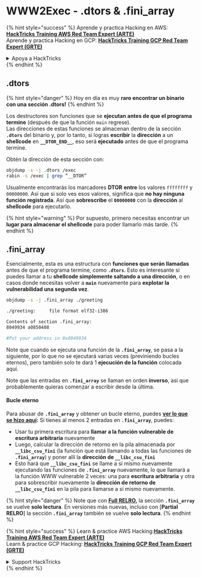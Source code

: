 # WWW2Exec - .dtors & .fini\_array

{% hint style="success" %}
Aprende y practica Hacking en AWS:<img src="/.gitbook/assets/arte.png" alt="" data-size="line">[**HackTricks Training AWS Red Team Expert (ARTE)**](https://training.hacktricks.xyz/courses/arte)<img src="/.gitbook/assets/arte.png" alt="" data-size="line">\
Aprende y practica Hacking en GCP: <img src="/.gitbook/assets/grte.png" alt="" data-size="line">[**HackTricks Training GCP Red Team Expert (GRTE)**<img src="/.gitbook/assets/grte.png" alt="" data-size="line">](https://training.hacktricks.xyz/courses/grte)

<details>

<summary>Apoya a HackTricks</summary>

* Revisa los [**planes de suscripción**](https://github.com/sponsors/carlospolop)!
* **Únete al** 💬 [**grupo de Discord**](https://discord.gg/hRep4RUj7f) o al [**grupo de telegram**](https://t.me/peass) o **síguenos** en **Twitter** 🐦 [**@hacktricks\_live**](https://twitter.com/hacktricks\_live)**.**
* **Comparte trucos de hacking enviando PRs a los** [**HackTricks**](https://github.com/carlospolop/hacktricks) y [**HackTricks Cloud**](https://github.com/carlospolop/hacktricks-cloud) repositorios de github.

</details>
{% endhint %}

## .dtors

{% hint style="danger" %}
Hoy en día es muy **raro encontrar un binario con una sección .dtors!**
{% endhint %}

Los destructores son funciones que se **ejecutan antes de que el programa termine** (después de que la función `main` regrese).\
Las direcciones de estas funciones se almacenan dentro de la sección **`.dtors`** del binario y, por lo tanto, si logras **escribir** la **dirección** a un **shellcode** en **`__DTOR_END__`**, eso será **ejecutado** antes de que el programa termine.

Obtén la dirección de esta sección con:
```bash
objdump -s -j .dtors /exec
rabin -s /exec | grep “__DTOR”
```
Usualmente encontrarás los marcadores **DTOR** **entre** los valores `ffffffff` y `00000000`. Así que si solo ves esos valores, significa que **no hay ninguna función registrada**. Así que **sobrescribe** el **`00000000`** con la **dirección** al **shellcode** para ejecutarlo.

{% hint style="warning" %}
Por supuesto, primero necesitas encontrar un **lugar para almacenar el shellcode** para poder llamarlo más tarde.
{% endhint %}

## **.fini\_array**

Esencialmente, esta es una estructura con **funciones que serán llamadas** antes de que el programa termine, como **`.dtors`**. Esto es interesante si puedes llamar a tu **shellcode simplemente saltando a una dirección**, o en casos donde necesitas volver a **`main`** nuevamente para **explotar la vulnerabilidad una segunda vez**.
```bash
objdump -s -j .fini_array ./greeting

./greeting:     file format elf32-i386

Contents of section .fini_array:
8049934 a0850408

#Put your address in 0x8049934
```
Note que cuando se ejecuta una función de la **`.fini_array`**, se pasa a la siguiente, por lo que no se ejecutará varias veces (previniendo bucles eternos), pero también solo te dará 1 **ejecución de la función** colocada aquí.

Note que las entradas en **`.fini_array`** se llaman en orden **inverso**, así que probablemente quieras comenzar a escribir desde la última.

#### Bucle eterno

Para abusar de **`.fini_array`** y obtener un bucle eterno, puedes [**ver lo que se hizo aquí**](https://guyinatuxedo.github.io/17-stack\_pivot/insomnihack18\_onewrite/index.html)**:** Si tienes al menos 2 entradas en **`.fini_array`**, puedes:

* Usar tu primera escritura para **llamar a la función vulnerable de escritura arbitraria** nuevamente
* Luego, calcular la dirección de retorno en la pila almacenada por **`__libc_csu_fini`** (la función que está llamando a todas las funciones de **`.fini_array`**) y poner allí la **dirección de `__libc_csu_fini`**
* Esto hará que **`__libc_csu_fini`** se llame a sí mismo nuevamente ejecutando las funciones de **`.fini_array`** nuevamente, lo que llamará a la función WWW vulnerable 2 veces: una para **escritura arbitraria** y otra para sobrescribir nuevamente la **dirección de retorno de `__libc_csu_fini`** en la pila para llamarse a sí mismo nuevamente.

{% hint style="danger" %}
Note que con [**Full RELRO**](../common-binary-protections-and-bypasses/relro.md)**,** la sección **`.fini_array`** se vuelve **solo lectura**.
En versiones más nuevas, incluso con [**Partial RELRO**] la sección **`.fini_array`** también se vuelve **solo lectura**.
{% endhint %}


{% hint style="success" %}
Learn & practice AWS Hacking:<img src="/.gitbook/assets/arte.png" alt="" data-size="line">[**HackTricks Training AWS Red Team Expert (ARTE)**](https://training.hacktricks.xyz/courses/arte)<img src="/.gitbook/assets/arte.png" alt="" data-size="line">\
Learn & practice GCP Hacking: <img src="/.gitbook/assets/grte.png" alt="" data-size="line">[**HackTricks Training GCP Red Team Expert (GRTE)**<img src="/.gitbook/assets/grte.png" alt="" data-size="line">](https://training.hacktricks.xyz/courses/grte)

<details>

<summary>Support HackTricks</summary>

* Check the [**subscription plans**](https://github.com/sponsors/carlospolop)!
* **Join the** 💬 [**Discord group**](https://discord.gg/hRep4RUj7f) or the [**telegram group**](https://t.me/peass) or **follow** us on **Twitter** 🐦 [**@hacktricks\_live**](https://twitter.com/hacktricks\_live)**.**
* **Share hacking tricks by submitting PRs to the** [**HackTricks**](https://github.com/carlospolop/hacktricks) and [**HackTricks Cloud**](https://github.com/carlospolop/hacktricks-cloud) github repos.

</details>
{% endhint %}
